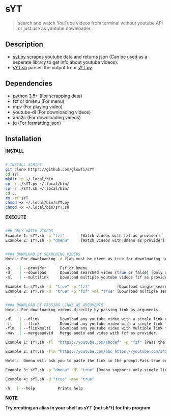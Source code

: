 # sYT

> search and watch YouTube videos from terminal without youtube API or just use as youtube downloader.

## Description

-   [syt.py](https://github.com/glowfi/sYT/blob/main/sYT.py) scrapes youtube data and returns json (Can be used as a seperate library to get info about youtube videos).
-   [sYT.sh](https://github.com/glowfi/sYT/blob/main/sYT.sh) parses the output from [sYT.py](https://github.com/glowfi/sYT/blob/main/sYT.py).

## Dependencies

-   python 3.5+ (For scrapping data)
-   fzf or dmenu (For menu)
-   mpv (For playing video)
-   youtube-dl (For downloading videos)
-   aria2c (For downloading videos)
-   jq (For formatting json)

## Installation

**INSTALL**

```sh

# INSTALL SCRIPT
git clone https://github.com/glowfi/sYT
cd sYT
mkdir -p ~/.local/bin
cp -r ./sYT.py ~/.local/bin/
cp -r ./sYT.sh ~/.local/bin/
cd ..
rm -rf sYT
chmod +x ~/.local/bin/sYT.py
chmod +x ~/.local/bin/sYT.sh

```

**EXECUTE**

```sh

### ONLY WATCH VIDEOS
Example 1: sYT.sh -p "fzf"       [Watch videos with fzf as provider]
Example 2: sYT.sh -p "dmenu"     [Watch videos with dmenu as provider]


#### DOWNLOAD BY SEARCHING VIDEOS
Note : For downloading -d flag must be given as true for downloading searched videos.

-p    | --provider      Fzf or Dmenu
-d    | --download      Download searched video (true or false) [Only download do not play the video]
-ml   | --multilink     Download multiple youtube videos fzf as provider.

Example 1: sYT.sh -d  "true" -p "fzf"            [Download single searched videos with fzf as provider]
Example 2: sYT.sh -d  "true" -p "fzf" -ml "true" [Download multiple searched videos with fzf as provider]


#### DOWNLOAD BY PASSING LINKS AS ARGUMENTS
Note : For downloading videos directly by passing link as arguments.

-dl   | --dlink         Download any youtube video with a single link dmenu as provider.
-fl   | --flink         Download any youtube video with a single link fzf as provider.
-flm  | --flinkmulti    Download any youtube video with multiple link fzf as provider.
-mav  | --mergeaudvid   Merge audio and video with fzf as provider.

Example 1: sYT.sh -fl  "https://youtube.com/abcdef" -p "fzf" [Pass the link as argument if u want to uses fzf]

Example 2: sYT.sh -flm "https://youtube.com/abc https://youtube.com/345" -p "fzf" [Pass multi link as argument if u want to uses fzf]

Note :  Dmenu will ask you to paste the link in the prompt.Pass true or false for dl

Example 3: sYT.sh -p "dmenu" -dl "true" [Dmenu supports only single link]

Example 4: sYT.sh -d "true" -mav "true"

-h   | --help          Prints help

```

**NOTE**

**Try creating an alias in your shell as sYT (not sh\*t) for this program**
